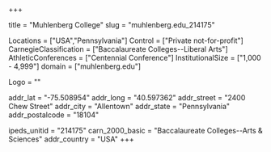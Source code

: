 
+++

title = "Muhlenberg College"
slug = "muhlenberg.edu_214175"

Locations = ["USA","Pennsylvania"]
Control = ["Private not-for-profit"]
CarnegieClassification = ["Baccalaureate Colleges--Liberal Arts"]
AthleticConferences = ["Centennial Conference"]
InstitutionalSize = ["1,000 - 4,999"]
domain = ["muhlenberg.edu"]

Logo = ""

addr_lat = "-75.508954"
addr_long = "40.597362"
addr_street = "2400 Chew Street"
addr_city = "Allentown"
addr_state = "Pennsylvania"
addr_postalcode = "18104"

ipeds_unitid = "214175"
carn_2000_basic = "Baccalaureate Colleges--Arts & Sciences"
addr_country = "USA"
+++
    
